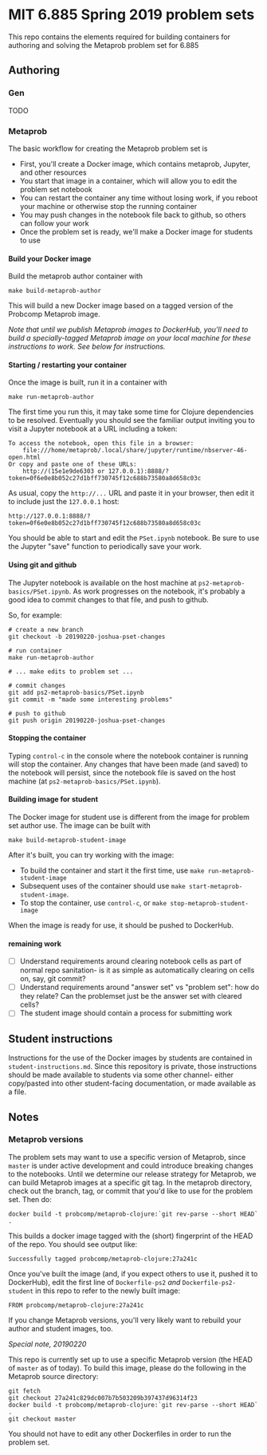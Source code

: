# MIT 6.885 Spring 2019 problem sets

This repo contains the elements required for building containers for
authoring and solving the Metaprob problem set for 6.885

## Authoring

### Gen

TODO

### Metaprob

The basic workflow for creating the Metaprob problem set is

* First, you'll create a Docker image, which contains metaprob, Jupyter, and other resources
* You start that image in a container, which will allow you to edit the problem set notebook
* You can restart the container any time without losing work, if you reboot your machine or otherwise stop the running container
* You may push changes in the notebook file back to github, so others can follow your work
* Once the problem set is ready, we'll make a Docker image for students to use

#### Build your Docker image

Build the metaprob author container with

    make build-metaprob-author

This will build a new Docker image based on a tagged version of the Probcomp Metaprob image.

_Note that until we publish Metaprob images to DockerHub, you'll need to build a specially-tagged Metaprob image on your local machine for these instructions to work. See below for instructions._

#### Starting / restarting your container

Once the image is built, run it in a container with

    make run-metaprob-author

The first time you run this, it may take some time for Clojure dependencies to be resolved. Eventually you should see the familiar output inviting you to visit a Jupyter notebook at a URL including a token:

    To access the notebook, open this file in a browser:
        file:///home/metaprob/.local/share/jupyter/runtime/nbserver-46-open.html
    Or copy and paste one of these URLs:
        http://(15e1e9de6303 or 127.0.0.1):8888/?token=0f6e0e8b052c27d1bff730745f12c688b73580a8d658c03c

As usual, copy the `http://...` URL and paste it in your browser, then edit it to include just the `127.0.0.1` host:

    http://127.0.0.1:8888/?token=0f6e0e8b052c27d1bff730745f12c688b73580a8d658c03c

You should be able to start and edit the `PSet.ipynb` notebook. Be sure to use the Jupyter "save" function to periodically save your work.

#### Using git and github

The Jupyter notebook is available on the host machine at `ps2-metaprob-basics/PSet.ipynb`. As work progresses on the notebook, it's probably a good idea to commit changes to that file, and push to github.

So, for example:

    # create a new branch
    git checkout -b 20190220-joshua-pset-changes

    # run container
    make run-metaprob-author

    # ... make edits to problem set ...

    # commit changes
    git add ps2-metaprob-basics/PSet.ipynb
    git commit -m "made some interesting problems"

    # push to github
    git push origin 20190220-joshua-pset-changes

#### Stopping the container

Typing `control-c` in the console where the notebook container is running will stop the container. Any changes that have been made (and saved) to the notebook will persist, since the notebook file is saved on the host machine (at `ps2-metaprob-basics/PSet.ipynb`).

####  Building image for student

The Docker image for student use is different from the image for problem set author use. The image can be built with

    make build-metaprob-student-image

After it's built, you can try working with the image:

* To build the container and start it the first time, use `make run-metaprob-student-image`
* Subsequent uses of the container should use `make start-metaprob-student-image`.
* To stop the container, use `control-c`, or `make stop-metaprob-student-image`

When the image is ready for use, it should be pushed to DockerHub.

#### remaining work

- [ ] Understand requirements around clearing notebook cells as part of normal repo sanitation- is it as simple as automatically clearing on cells on, say, git commit?
- [ ] Understand requirements around "answer set" vs "problem set": how do they relate? Can the problemset just be the answer set with cleared cells?
- [ ] The student image should contain a process for submitting work

## Student instructions

Instructions for the use of the Docker images by students are contained in `student-instructions.md`. Since this repository is private, those instructions should be made available to students via some other channel- either copy/pasted into other student-facing documentation, or made available as a file.

## Notes

### Metaprob versions

The problem sets may want to use a specific version of Metaprob, since `master` is under active development and could introduce breaking changes to the notebooks. Until we determine our release strategy for Metaprob, we can build Metaprob images at a specific git tag. In the metaprob directory, check out the branch, tag, or commit that you'd like to use for the problem set. Then do:

    docker build -t probcomp/metaprob-clojure:`git rev-parse --short HEAD` .

This builds a docker image tagged with the (short) fingerprint of the HEAD of the repo. You should see output like:

    Successfully tagged probcomp/metaprob-clojure:27a241c

Once you've built the image (and, if you expect others to use it, pushed it to DockerHub), edit the first line of `Dockerfile-ps2` *and* `Dockerfile-ps2-student` in this repo to refer to the newly built image:

    FROM probcomp/metaprob-clojure:27a241c

If you change Metaprob versions, you'll very likely want to rebuild your author and student images, too.

_Special note, 20190220_

This repo is currently set up to use a specific Metaprob version (the HEAD of `master` as of today). To build this image, please do the following in the Metaprob source directory:

    git fetch
    git checkout 27a241c829dc007b7b503209b397437d96314f23
    docker build -t probcomp/metaprob-clojure:`git rev-parse --short HEAD` .
    git checkout master

You should not have to edit any other Dockerfiles in order to run the problem set.
